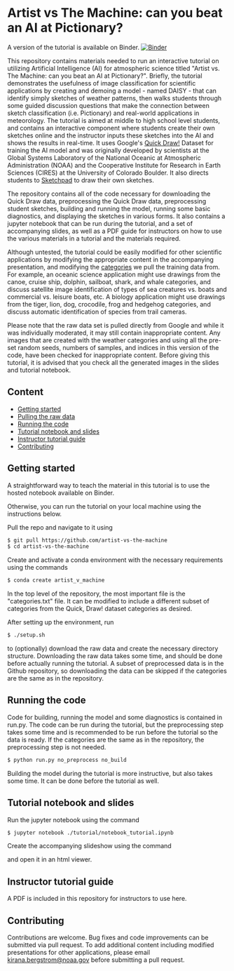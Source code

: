 # Artist vs The Machine: can you beat an AI at Pictionary?

A version of the tutorial is available on Binder.
[![Binder](https://mybinder.org/badge_logo.svg)](https://mybinder.org/v2/gh/kirana-bergstrom/artist-vs-machine/HEAD?labpath=notebook_tutorial.ipynb)

This repository contains materials needed to run an interactive tutorial on utilizing Artificial Intelligence (AI) for atmospheric science titled "Artist vs. The Machine: can you beat an AI at Pictionary?".
Briefly, the tutorial demonstrates the usefulness of image classification for scientific applications by creating and demoing a model - named DAISY - that can identify simply sketches of weather patterns, then walks students through some guided discussion questions that make the connection between sketch classification (i.e. Pictionary) and real-world applications in meteorology.
The tutorial is aimed at middle to high school level students, and contains an interactive component where students create their own sketches online and the instructor inputs these sketches into the AI and shows the results in real-time.
It uses Google's [Quick Draw!](https://quickdraw.withgoogle.com) Dataset for training the AI model and was originally developed by scientists at the Global Systems Laboratory of the National Oceanic at Atmospheric Administration (NOAA) and the Cooperative Institute for Research in Earth Sciences (CIRES) at the University of Colorado Boulder.
It also directs students to [Sketchpad](https://sketch.io/sketchpad/) to draw their own sketches. 

The repository contains all of the code necessary for downloading the Quick Draw data, preprocessing the Quick Draw data, preprocessing student sketches, building and running the model, running some basic diagnostics, and displaying the sketches in various forms.
It also contains a jupyter notebook that can be run during the tutorial, and a set of accompanying slides, as well as a PDF guide for instructors on how to use the various materials in a tutorial and the materials required.

Although untested, the tutorial could be easily modified for other scientific applications by modifying the appropriate content in the accompanying presentation, and modifying the [categories](categories.txt) we pull the training data from.
For example, an oceanic science application might use drawings from the canoe, cruise ship, dolphin, sailboat, shark, and whale categories, and discuss satellite image identification of types of sea creatures vs. boats and commercial vs. leisure boats, etc.
A biology application might use drawings from the tiger, lion, dog, crocodile, frog and hedgehog categories, and discuss automatic identification of species from trail cameras.

Please note that the raw data set is pulled directly from Google and while it was individually moderated, it may still contain inappropriate content.
Any images that are created with the weather categories and using all the pre-set random seeds, numbers of samples, and indices in this version of the code, have been checked for inappropriate content.
Before giving this tutorial, it is advised that you check all the generated images in the slides and tutorial notebook.


## Content
- [Getting started](#getting-started)
- [Pulling the raw data](#pulling-the-raw-data)
- [Running the code](#running-the-code)
- [Tutorial notebook and slides](#tutorial-notebook-and-slides)
- [Instructor tutorial guide](#instructor-tutorial-guide)
- [Contributing](#contributing)

## Getting started
A straightforward way to teach the material in this tutorial is to use the hosted notebook available on Binder.

Otherwise, you can run the tutorial on your local machine using the instructions below.

Pull the repo and navigate to it using
```sh
$ git pull https://github.com/artist-vs-the-machine
$ cd artist-vs-the-machine
```
Create and activate a conda environment with the necessary requirements using the commands
```sh
$ conda create artist_v_machine
```

In the top level of the repository, the most important file is the "categories.txt" file.
It can be modified to include a different subset of categories from the Quick, Draw! dataset categories as desired.

After setting up the environment, run
```sh
$ ./setup.sh
```
to (optionally) download the raw data and create the necessary directory structure.
Downloading the raw data takes some time, and should be done before actually running the tutorial.
A subset of preprocessed data is in the Github repository, so downloading the data can be skipped if the categories are the same as in the repository.

## Running the code
Code for building, running the model and some diagnostics is contained in run.py.
The code can be run during the tutorial, but the preprocessing step takes some time and is recommended to be run before the tutorial so the data is ready.
If the categories are the same as in the repository, the preprocessing step is not needed.
```sh
$ python run.py no_preprocess no_build
```
Building the model during the tutorial is more instructive, but also takes some time. It can be done before the tutorial as well.

## Tutorial notebook and slides
Run the jupyter notebook using the command
```sh
$ jupyter notebook ./tutorial/notebook_tutorial.ipynb
```
Create the accompanying slideshow using the command

and open it in an html viewer.

## Instructor tutorial guide
A PDF is included in this repository for instructors to use here.

## Contributing
Contributions are welcome.
Bug fixes and code improvements can be submitted via pull request.
To add additional content including modified presentations for other applications, please email [kirana.bergstrom@noaa.gov](mailto:kirana.bergstrom@noaa.gov) before submitting a pull request.

